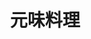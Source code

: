 ---
title: "元味料理"
description: "元味料理"
layout: shop
keywords:
  - 美食競賽
  - 台灣美食
  - 美食精選
datePublished: "2025-06-30"
dateModified: "2025-07-03"
city: "台北市"
district: "大同區"
address: "台北市大同區華陰街227巷2號"
phone: "0225590721"
geo: "25.050784107392538, 121.5141177732158"
google_map: "https://maps.app.goo.gl/A8eoDHveYgshKE717"
footinder: "https://footinder.com.tw/%E5%8F%B0%E5%8C%97%E5%B8%82%E5%A4%A7%E5%90%8C%E5%8D%80/7646/"
official: ""
award:
  - name: "500盤"
    year: "2024"
    entries:
      - dishes:
          - "古早味麻油雞"
          - "番茄炒飯"
          - "元味炒飯"

---